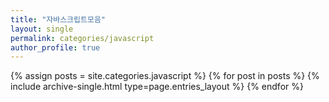 ```yaml
---
title: "자바스크립트모음"
layout: single
permalink: categories/javascript
author_profile: true
---
```


 {% assign posts = site.categories.javascript %}
 {% for post in posts %} {% include archive-single.html type=page.entries_layout %} {% endfor %}

